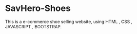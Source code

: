 # SavHero-Shoes
This is a e-commerce shoe selling website, using HTML , CSS , JAVASCRIPT , BOOTSTRAP.
